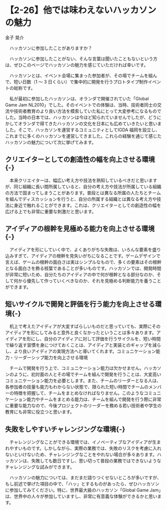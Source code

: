 # 【2-26】他では味わえないハッカソンの魅力

<div class="author">金子 晃介</div>

　ハッカソンに参加したことがありますか？

　ハッカソンに参加したことがない、そんな言葉は聞いたこともないという方は、ぜひこのページでハッカソンの魅力を感じていただければ幸いです。

　ハッカソンとは、イベント会場に集まった参加者が、その場でチームを組んで、短い日数（1 ～ 3 日くらい）で集中的に開発を行うプロトタイプ制作イベントの総称です。

　私が最初に参加したハッカソンは、オランダで開催されていた「Global Game Jam NL2010」でした。そのイベントでの体験は、当時、技術者同士の交流や技術者教育のより良い方法を模索していた私にとって大変参考になるものでした。当時の日本では、ハッカソンは今ほど知られていませんでしたが、どうにかしてオランダで得てきたハッカソンの文化を日本にも広めていきたいと思いました。そこで、ハッカソンを運営するコミュニティとしてIGDA 福岡を設立し、これまでに多くのハッカソンを運営してきました。これらの経験を通じて感じたハッカソンの魅力について次に挙げてみます。

## クリエイターとしての創造性の幅を向上させる環境{-}

　本来クリエイターは、幅広い考え方や技法を熟知しているべきだと思いますが、同じ組織に長い間所属していると、自分の考え方や技法が所属している組織の方法で固まってしまうことがあります。普段とは異なる所属の人たちとチームを組んでディスカッションを行うと、自分の所属する組織とは異なる考え方や技法に身近で触れることができます。これは、クリエイターとしての創造性の幅を広げる上でも非常に重要な刺激だと思います。

## アイディアの根幹を見極める能力を向上させる環境{-}

　アイディアを形にしていく中で、よくありがちな失敗は、いろんな要素を盛り込みすぎて、アイディアの根幹を見失いがちになることです。ゲームデザインで言えば、ゲームの根幹の面白さは実はシンプルなもので、多くの要素はその根幹となる面白さを飾る枝葉であることが多いものです。ハッカソンでは、開発時間が非常に短いため、自分たちのアイディアの中で何が根幹となる部分なのか、そして何から優先して作っていくべきなのか、それを見極める判断能力を養うことができます。

## 短いサイクルで開発と評価を行う能力を向上させる環境{-}

　机上で考えたアイディアが大変すばらしいものだと思っていても、実際にそのアイディアを形にしてみると意外と良くなかったということは多々あります。アイディアを形にし、自分のアイディアに対して評価を行うサイクルを、短い時間で繰り返す習慣を身につけておくことは、アイディアと実装とのギャップを減らし、より良いアイディアの実現方法へと導いてくれます。コミュニケーション能力・リーダーシップ能力を向上させる環境

　チームで開発を行う上で、コミュニケーション能力は欠かせません。ハッカソンのように、初対面の人とその場でチームを組んで開発を行うことは、大変高いコミュニケーション能力を必要とします。また、チームのリーダーとなる人は、各参加者の技量も能力もわからない状態で、限られた短い時間でチームのメンバーの特徴を把握して、チームをまとめなければなりません。このようなコミュニケーション能力やチームをまとめる能力は、チームを組んで開発を行う際に非常に重要な能力なので、今後プロジェクトのリーダーを務める若い技術者や学生の教育にも非常に役立つと思います。

## 失敗をしやすいチャレンジングな環境{-}

　チャレンジングなことができる環境では、イノベーティブなアイディアが生まれやすいものです。しかしながら、実際の業務では、失敗のリスクを考慮に入れないといけないため、チャレンジングなことをやれない場合が多々あります。ハッカソンは、失敗しても数日ですし、思い切って普段の業務ではできないようなチャレンジングな試みができます。

　ハッカソンの魅力については、まだまだ語りつくせないところが多いですが、もし前述で挙げた項目の中で、「ハッ」とするものがあったら、ぜひハッカソンに参加してみてください。特に、世界最大級のハッカソン「Global Game Jam」は、世界中の人々が参加していますし、非常に有意義な体験ができるかと思います。

